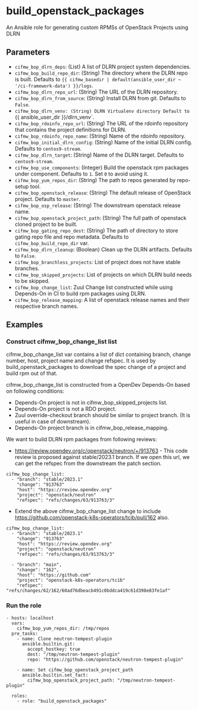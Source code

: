 # build_openstack_packages
An Ansible role for generating custom RPMSs of OpenStack Projects using DLRN

## Parameters

* `cifmw_bop_dlrn_deps`: (List) A list of DLRN project system dependencies.
* `cifmw_bop_build_repo_dir`: (String) The directory where the DLRN repo is built. Defaults to `{{ cifmw_basedir | default(ansible_user_dir ~ '/ci-framework-data') }}/logs`.
* `cifmw_bop_dlrn_repo_url`: (String) The URL of the DLRN repository.
* `cifmw_bop_dlrn_from_source`: (String) Install DLRN from git. Defaults to `False`.
* `cifmw_bop_dlrn_venv: (String) DLRN Virtualenv directory Default to `{{ ansible_user_dir }}/dlrn_venv`.
* `cifmw_bop_rdoinfo_repo_url`: (String) The URL of the rdoinfo repository that contains the project definitions for DLRN.
* `cifmw_bop_rdoinfo_repo_name`: (String) Name of the rdoinfo repository.
* `cifmw_bop_initial_dlrn_config`: (String) Name of the initial DLRN config. Defaults to `centos9-stream`.
* `cifmw_bop_dlrn_target`: (String) Name of the DLRN target. Defaults to `centos9-stream`.
* `cifmw_bop_use_components`: (Integer) Build the openstack rpm packages under component. Defaults to `1`. Set `0` to avoid using it.
* `cifmw_bop_yum_repos_dir`: (String) The path to repos generated by repo-setup tool.
* `cifmw_bop_openstack_release`: (String) The default release of OpenStack project. Defaults to `master`.
* `cifmw_bop_osp_release`: (String) The downstream openstack release name.
* `cifmw_bop_openstack_project_path`: (String) The full path of openstack cloned project to be built.
* `cifmw_bop_gating_repo_dest`: (String) The path of directory to store gating repo file and repo metadata.
  Defaults to `cifmw_bop_build_repo_dir` var.
* `cifmw_bop_dlrn_cleanup`: (Boolean) Clean up the DLRN artifacts. Defaults to `False`.
* `cifmw_bop_branchless_projects`: List of project does not have stable branches.
* `cifmw_bop_skipped_projects`: List of projects on which DLRN build needs to be skipped.
* `cifmw_bop_change_list`: Zuul Change list constructed while using Depends-On in CI to build rpm packages using DLRN.
* `cifmw_bop_release_mapping`: A list of openstack release names and their respective branch names.

## Examples

### Construct cifmw_bop_change_list list

cifmw_bop_change_list var contains a list of dict containing branch, change number,
host, project name and change refspec. It is used by build_openstack_packages to
download the spec change of a project and build rpm out of that.

cifmw_bop_change_list is constructed from a OpenDev Depends-On based on
following conditions:
- Depends-On project is not in cifmw_bop_skipped_projects list.
- Depends-On project is not a RDO project.
- Zuul override-checkout branch should be similar to project branch.
  (It is useful in case of downstream).
- Depends-On project branch is in cifmw_bop_release_mapping.

We want to build DLRN rpm packages from following reviews:
* https://review.opendev.org/c/openstack/neutron/+/913763 - This code
  review is proposed against stable/2023.1 branch. If we open this url, we can
  get the refspec from the downstream the patch section.

```
cifmw_bop_change_list:
  - "branch": "stable/2023.1"
    "change": "913763"
    "host": "https://review.opendev.org"
    "project": "openstack/neutron"
    "refspec": "refs/changes/63/913763/3"
```
* Extend the above cifmw_bop_change_list change to include
  https://github.com/openstack-k8s-operators/tcib/pull/162 also.
```
cifmw_bop_change_list:
  - "branch": "stable/2023.1"
    "change": "913763"
    "host": "https://review.opendev.org"
    "project": "openstack/neutron"
    "refspec": "refs/changes/63/913763/3"

  - "branch": "main",
    "change": "162",
    "host": "https://github.com"
    "project": "openstack-k8s-operators/tcib"
    "refspec": "refs/changes/62/162/60ad76dbeacb491c0bddca419c61d398e83fe1af"
```

### Run the role

```
- hosts: localhost
  vars:
    cifmw_bop_yum_repos_dir: /tmp/repos
  pre_tasks:
    - name: Clone neutron-tempest-plugin
      ansible.builtin.git:
        accept_hostkey: true
        dest: "/tmp/neutron-tempest-plugin"
        repo: "https://github.com/openstack/neutron-tempest-plugin"

    - name: Set cifmw_bop_openstack_project_path
      ansible.builtin.set_fact:
        cifmw_bop_openstack_project_path: "/tmp/neutron-tempest-plugin"

  roles:
    - role: "build_openstack_packages"
```
